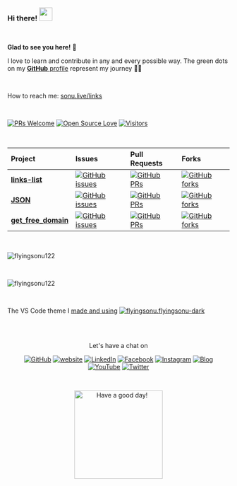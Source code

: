 ### Hi there! <img src="https://raw.githubusercontent.com/MartinHeinz/MartinHeinz/master/wave.gif" width="30px">
<br/>
	
**Glad to see you here!** :star_struck: <br>

I love to learn and contribute in any and every possible way. 
The green dots on my [**GitHub** profile](https://github.com/flyingsonu122?tab=repositories) represent my journey :running_man: 

<br/>

How to reach me: [sonu.live/links](https://www.sonu.live/links/)

<br/>

[![PRs Welcome](https://img.shields.io/badge/PRs-welcome-brightgreen.svg?style=flat&logo=github)](https://github.com/flyingsonu122)  [![Open Source Love](https://badges.frapsoft.com/os/v2/open-source.svg?v=103)](https://github.com/flyingsonu122) [![Visitors](https://visitor-badge.glitch.me/badge?page_id=flyingsonu122.visitor-badge)](https://github.com/flyingsonu122)


<br>

| Project | Issues | Pull Requests | Forks | 
|:--|:--|:--|:--|
| [**links-list**](https://github.com/flyingsonu122/links-list) | [![GitHub issues](https://img.shields.io/github/issues/flyingsonu122/links-list?color=red&logo=github&style=flat-square)](https://github.com/flyingsonu122/links-list/issues) | [![GitHub PRs](https://img.shields.io/github/issues-pr/flyingsonu122/links-list?style=social&logo=github)](https://github.com/flyingsonu122/links-list/pulls) | [![GitHub forks](https://img.shields.io/github/forks/flyingsonu122/links-list?style=flat-square&logo=git)](https://github.com/flyingsonu122/links-list/network) |
| [**JSON**](https://github.com/flyingsonu122/JSON) | [![GitHub issues](https://img.shields.io/github/issues/flyingsonu122/JSON?color=red&logo=github&style=flat-square)](https://github.com/flyingsonu122/JSON/issues) | [![GitHub PRs](https://img.shields.io/github/issues-pr/flyingsonu122/JSON?style=social&logo=github)](https://github.com/flyingsonu122/JSON/pulls) | [![GitHub forks](https://img.shields.io/github/forks/flyingsonu122/JSON?style=flat-square&logo=git)](https://github.com/flyingsonu122/JSON/network) |
| [**get_free_domain**](https://github.com/singlebucks/get_free_domain) | [![GitHub issues](https://img.shields.io/github/issues/singlebucks/get_free_domain?color=red&logo=github&style=flat-square)](https://github.com/singlebucks/get_free_domain/issues) | [![GitHub PRs](https://img.shields.io/github/issues-pr/singlebucks/get_free_domain?style=social&logo=github)](https://github.com/singlebucks/get_free_domain/pulls) | [![GitHub forks](https://img.shields.io/github/forks/singlebucks/get_free_domain?style=flat-square&logo=git)](https://github.com/singlebucks/get_free_domain/network) |

<br>

<p ><img  src="https://github-readme-stats.vercel.app/api?username=flyingsonu122&show_icons=true" alt="flyingsonu122"  /></p>

<br>

<p ><img  src="https://activity-graph.herokuapp.com/graph?username=flyingsonu122&theme=dracula&bg_color=00000000&color=878787&line=4c8ed9&point=00000000&area=true&hide_border=false" alt="flyingsonu122"  /></p>

<br>

The VS Code theme I [made and using](https://marketplace.visualstudio.com/items?itemName=flyingsonu.flyingsonu-dark)  <a href="https://marketplace.visualstudio.com/items?itemName=flyingsonu.flyingsonu-dark"><img src="https://img.shields.io/visual-studio-marketplace/v/flyingsonu.flyingsonu-dark?label=Visual%20Studio%20Marketplace&logo=Visual%20Studio%20Code&style=social" alt="flyingsonu.flyingsonu-dark"></a>

<br><br>

<p align="center"> Let's have a chat on </p> 
<p align="center">
	<a href="https://github.com/flyingsonu122"><img src="https://img.shields.io/github/followers/flyingsonu122.svg?label=GitHub&style=social" alt="GitHub"></a>
	<a href="https://flyingsonu122.netlify.app/"><img src="https://img.shields.io/badge/Website-blueviolet?style=flat&logo=google-chrome&logoColor=white&color=Black" alt="website"></a>
	<a href="https://www.linkedin.com/in/sonukumarkushwaha/"><img src="https://img.shields.io/badge/LinkedIn--_.svg?style=social&logo=linkedin" alt="LinkedIn"></a>
	<a href="https://www.facebook.com/sonukumarkushwaha736"><img src="https://img.shields.io/badge/Facebook--_.svg?style=social&logo=facebook" alt="Facebook"></a>
	<a href="https://www.instagram.com/flyingsonu736/"><img src="https://img.shields.io/badge/Instagram--_.svg?style=social&logo=instagram" alt="Instagram"></a>
	<a href="https://www.singlebucks.live/"><img src="https://img.shields.io/badge/Blog--_.svg?style=social&logo=medium" alt="Blog"></a>
	<a href="https://www.youtube.com/channel/UCugIYeIc-HzCp-SZxRwuQbA"><img src="https://img.shields.io/youtube/channel/subscribers/UCugIYeIc-HzCp-SZxRwuQbA?label=YouTube&style=social&logo=YouTube" alt="YouTube"></a>
	<a href="https://twitter.com/sonukumarkush12"><img src="https://img.shields.io/twitter/follow/sonukumarkush12?label=Follow&style=social" alt="Twitter"></a>
	
	
</p>

<br>
<p align="center">
<a href="https://github.com/flyingsonu122"><img alt="Have a good day!" src="https://media.giphy.com/media/WQOFQXuVEZ90MtDdsx/giphy.gif" width="200px"></a>
</p>
<br>

